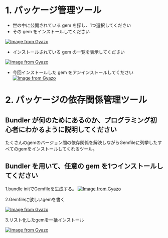 # 1. パッケージ管理ツール
- 世の中に公開されている gem を探し、1つ選択してください
- その gem をインストールしてください

[![Image from Gyazo](https://i.gyazo.com/14cd62f51afc768dfe82e2eece699360.png)](https://gyazo.com/14cd62f51afc768dfe82e2eece699360)


- インストールされている gem の一覧を表示してください

[![Image from Gyazo](https://i.gyazo.com/fb8211f6e928a412a051929a68fccf21.png)](https://gyazo.com/fb8211f6e928a412a051929a68fccf21)

- 今回インストールした gem をアンインストールしてください
[![Image from Gyazo](https://i.gyazo.com/be115158e026f24006204eaa34b58e5a.png)](https://gyazo.com/be115158e026f24006204eaa34b58e5a)

# 2. パッケージの依存関係管理ツール


## Bundler が何のためにあるのか、プログラミング初心者にわかるように説明してください

たくさんのgemのバージョン間の依存関係を解決しながらGemfileに列挙したすべてのgemをインストールしてくれるツール。

## Bundler を用いて、任意の gem を1つインストールしてください

1.bundle initでGemfileを生成する。
[![Image from Gyazo](https://i.gyazo.com/20bb7aa3aa4e03d5a0c92823228e8165.png)](https://gyazo.com/20bb7aa3aa4e03d5a0c92823228e8165)

2.Gemfileに欲しいgemを書く

[![Image from Gyazo](https://i.gyazo.com/9541c1836a6cf5ff44b6678961e7a2f3.png)](https://gyazo.com/9541c1836a6cf5ff44b6678961e7a2f3)

3.リスト化したgemを一括インストール

[![Image from Gyazo](https://i.gyazo.com/d3e996329b5c7f8e0f0afb8464259455.png)](https://gyazo.com/d3e996329b5c7f8e0f0afb8464259455)

